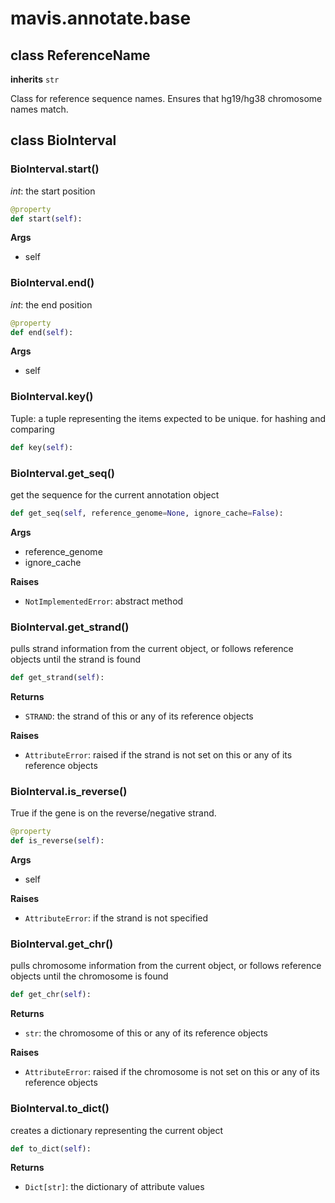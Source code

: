 # mavis.annotate.base

## class ReferenceName

**inherits** `str`

Class for reference sequence names. Ensures that hg19/hg38 chromosome names match.









## class BioInterval


### BioInterval.start()

*int*: the start position

```python
@property
def start(self):
```

**Args**

- self

### BioInterval.end()

*int*: the end position

```python
@property
def end(self):
```

**Args**

- self



### BioInterval.key()

Tuple: a tuple representing the items expected to be unique. for hashing and comparing

```python
def key(self):
```




### BioInterval.get\_seq()

get the sequence for the current annotation object

```python
def get_seq(self, reference_genome=None, ignore_cache=False):
```

**Args**

- reference_genome
- ignore_cache

**Raises**

- `NotImplementedError`: abstract method

### BioInterval.get\_strand()

pulls strand information from the current object, or follows reference
objects until the strand is found

```python
def get_strand(self):
```

**Returns**

- `STRAND`: the strand of this or any of its reference objects

**Raises**

- `AttributeError`: raised if the strand is not set on this or any of its reference objects

### BioInterval.is\_reverse()

True if the gene is on the reverse/negative strand.

```python
@property
def is_reverse(self):
```

**Args**

- self

**Raises**

- `AttributeError`: if the strand is not specified

### BioInterval.get\_chr()

pulls chromosome information from the current object, or follows reference
objects until the chromosome is found

```python
def get_chr(self):
```

**Returns**

- `str`: the chromosome of this or any of its reference objects

**Raises**

- `AttributeError`: raised if the chromosome is not set on this or any of its reference objects

### BioInterval.to\_dict()

creates a dictionary representing the current object

```python
def to_dict(self):
```

**Returns**

- `Dict[str]`: the dictionary of attribute values


